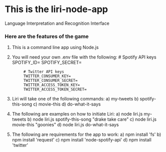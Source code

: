 # This is the liri-node-app
Language Interpretation and Recognition Interface

### Here are the features of the game

1. This is a command line app using Node.js
2. You will need your own .env file with the following:
            # Spotify API keys
            SPOTIFY_ID=
            SPOTIFY_SECRET=

            # Twitter API keys
            TWITTER_CONSUMER_KEY=
            TWITTER_CONSUMER_SECRET=
            TWITTER_ACCESS_TOKEN_KEY=
            TWITTER_ACCESS_TOKEN_SECRET=

3. Liri will take one of the following commands:
            a) my-tweets
            b) spotify-this-song
            c) movie-this
            d) do-what-it-says
4. The following are examples on how to initiate Liri:
            a) node liri.js my-tweets
            b) node liri.js spotify-this-song "drake take care"
            c) node liri.js movie-this "goonies"
            d) node liri.js do-what-it-says


5. The following are requirements for the app to work:
            a) npm install 'fs'
            b) npm install 'request'
            c) npm install 'node-spotify-api'
            d) npm install 'twitter'
